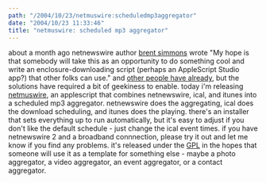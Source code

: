 ```yaml
---
path: "/2004/10/23/netmuswire:scheduledmp3aggregator" 
date: "2004/10/23 11:33:46" 
title: "netmuswire: scheduled mp3 aggregator" 
---
```

about a month ago netnewswire author <a href="http://inessential.com/?comments=1&amp;postid=2906">brent simmons</a> wrote "My hope is that somebody will take this as an opportunity to do something cool and write an enclosure-downloading script (perhaps an AppleScript Studio app?) that other folks can use." and <a href="http://ranchero.com/?comments=1&amp;postid=943">other people have already</a>, but the solutions have required a bit of geekiness to enable. today i'm releasing <a href="http://www.randomchaos.com/software/netmuswire/">netmuswire</a>, an applescript that combines netnewswire, ical, and itunes into a scheduled mp3 aggregator. netnewswire does the aggregating, ical does the download scheduling, and itunes does the playing. there's an installer that sets everything up to run automatically, but it's easy to adjust if you don't like the default schedule - just change the ical event times. if you have netnewswire 2 and a broadband connnection, please try it out and let me know if you find any problems. it's released under the <a href="http://www.gnu.org/licenses/gpl.txt">GPL</a> in the hopes that someone will use it as a template for something else - maybe a photo aggregator, a video aggregator, an event aggregator, or a contact aggregator.